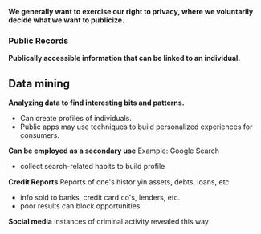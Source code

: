 **We generally want to exercise our right to privacy, where we voluntarily decide what we want to publicize.**

### Public Records
**Publically accessible information that can be linked to an individual.**

## Data mining
**Analyzing data to find interesting bits and patterns.**
- Can create profiles of individuals.
- Public apps may use techniques to build personalized experiences for consumers.

**Can be employed as a secondary use**
Example: Google Search
- collect search-related habits to build profile

**Credit Reports**
Reports of one's histor yin assets, debts, loans, etc.
* info sold to banks, credit card co's, lenders, etc.
* poor results can block opportunities

**Social media**
Instances of criminal activity revealed this way